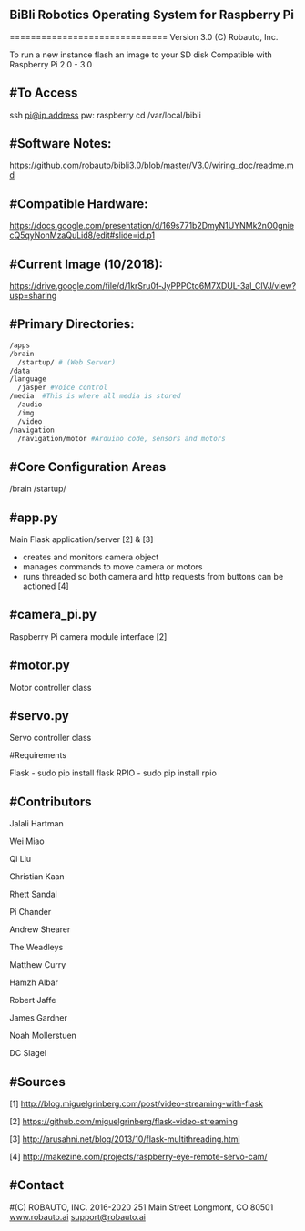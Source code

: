 BiBli Robotics Operating System for Raspberry Pi
------------------------------------------
==============================
Version 3.0 (C) Robauto, Inc. 

To run a new instance flash an image to your SD disk
Compatible with Raspberry Pi 2.0 - 3.0

#To Access
---------------
ssh pi@ip.address
pw: raspberry
cd /var/local/bibli

#Software Notes: 
------------------

https://github.com/robauto/bibli3.0/blob/master/V3.0/wiring_doc/readme.md

#Compatible Hardware:
--------------

https://docs.google.com/presentation/d/169s771b2DmyN1UYNMk2nO0gniecQ5qyNonMzaQuLid8/edit#slide=id.p1

#Current Image (10/2018):
-------------------------

https://drive.google.com/file/d/1krSru0f-JyPPPCto6M7XDUL-3al_ClVJ/view?usp=sharing

#Primary Directories:
--------------------------
```bash
/apps
/brain
  /startup/ # (Web Server)
/data
/language
  /jasper #Voice control
/media  #This is where all media is stored
  /audio
  /img
  /video
/navigation
  /navigation/motor #Arduino code, sensors and motors
```
  
#Core Configuration Areas
--------------------------

/brain
  /startup/
  
#app.py
------
Main Flask application/server [2] & [3]
- creates and monitors camera object
- manages commands to move camera or motors
- runs threaded so both camera and http requests from buttons can be actioned [4]

#camera_pi.py
------------
Raspberry Pi camera module interface [2]

#motor.py
--------
Motor controller class

#servo.py
--------
Servo controller class 

#Requirements

Flask - sudo pip install flask
RPIO - sudo pip install rpio 

#Contributors
--------

Jalali Hartman

Wei Miao

Qi Liu

Christian Kaan

Rhett Sandal

Pi Chander

Andrew Shearer

The Weadleys

Matthew Curry

Hamzh Albar

Robert Jaffe

James Gardner

Noah Mollerstuen

DC Slagel


#Sources
-----------------
[1] http://blog.miguelgrinberg.com/post/video-streaming-with-flask

[2] https://github.com/miguelgrinberg/flask-video-streaming

[3] http://arusahni.net/blog/2013/10/flask-multithreading.html

[4] http://makezine.com/projects/raspberry-eye-remote-servo-cam/

#Contact
------------------

#(C) ROBAUTO, INC. 2016-2020
251 Main Street
Longmont, CO 80501
www.robauto.ai
support@robauto.ai
